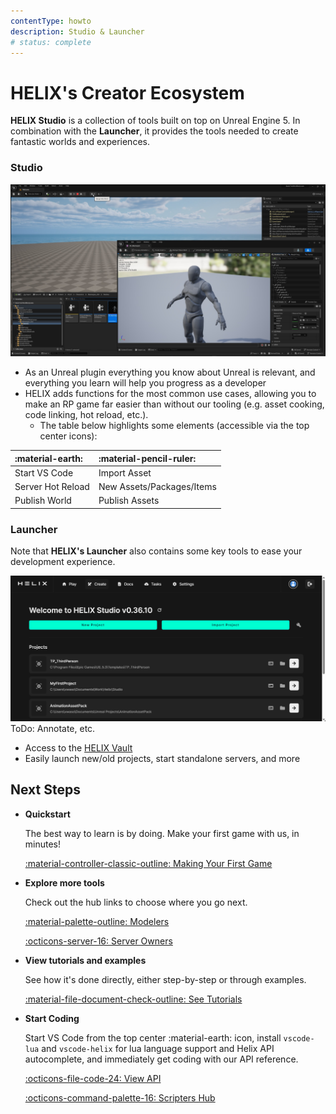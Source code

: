 ```yaml
---
contentType: howto
description: Studio & Launcher
# status: complete
---
```


# HELIX's Creator Ecosystem

**HELIX Studio** is a collection of tools built on top on Unreal Engine 5. In combination with the **Launcher**, it provides the tools needed to create fantastic worlds and experiences.

### Studio

![](../_images/getting_started/StudioSpam_BigFile.jpg)

- As an Unreal plugin everything you know about Unreal is relevant, and everything you learn will help you progress as a developer
- HELIX adds functions for the most common use cases, allowing you to make an RP game far easier than without our tooling (e.g. asset cooking, code linking, hot reload, etc.).
    - The table below highlights some elements (accessible via the top center icons):

| :material-earth:  | :material-pencil-ruler: |
|:------------------|:-----|
| Start VS Code     | Import Asset |
| Server Hot Reload | New Assets/Packages/Items|
| Publish World     | Publish Assets |

### Launcher

Note that **HELIX's Launcher** also contains some key tools to ease your development experience.

![](../_images/getting_started/HELIXLauncher_BigFile.png)
ToDo: Annotate, etc.

- Access to the [HELIX Vault](https://hub.helixgame.com/)
- Easily launch new/old projects, start standalone servers, and more

## Next Steps
<div class="grid cards" markdown>

-   __Quickstart__

    The best way to learn is by doing. Make your first game with us, in minutes!

    [:material-controller-classic-outline: Making Your First Game](firstGame.md)

-   __Explore more tools__

	Check out the hub links to choose where you go next.

    [:material-palette-outline: Modelers](modelers.md)

    [:octicons-server-16: Server Owners](serverOwners.md)

-   __View tutorials and examples__

    See how it's done directly, either step-by-step or through examples.

    [:material-file-document-check-outline: See Tutorials](../tutorials/tutorialHome.md)

-   __Start Coding__

    Start VS Code from the top center :material-earth: icon, install `vscode-lua` and `vscode-helix` for lua language support and Helix API autocomplete, and immediately get coding with our API reference.

    [:octicons-file-code-24: View API](../api/apiHome.md)

    [:octicons-command-palette-16: Scripters Hub](scripters.md)
</div>
